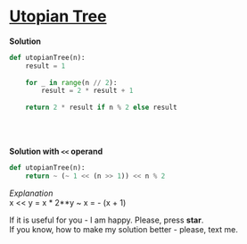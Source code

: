 # [Utopian Tree](https://www.hackerrank.com/challenges/utopian-tree)

**Solution**
<br>
```python
def utopianTree(n):
    result = 1
    
    for _ in range(n // 2):
        result = 2 * result + 1
        
    return 2 * result if n % 2 else result
```
<br>
<br>

**Solution with ```<<``` operand**
<br>
```python
def utopianTree(n):
    return ~ (~ 1 << (n >> 1)) << n % 2
```
*Explanation*
<br>
x << y = x * 2**y
~ x = - (x + 1)
<br>

If it is useful for you - I am happy. Please, press **star**.
<br>
If you know, how to make my solution better - please, text me.
